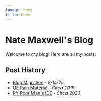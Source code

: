 ```yaml
---
layout: home
title: Home
---
```


# Nate Maxwell's Blog

Welcome to my blog! Here are all my posts:

## Post History

- [Blog Migration](_posts/00_Blog_Migration.md) - *8/14/25*
- [UE Rain Material](_posts/01_UE_Rain_Droplets_Material.md) - *Circa 2019*
- [PY Poor Man's IDE](_posts/08_Poor_Mans_IDE.md) - *Circa 2020*
